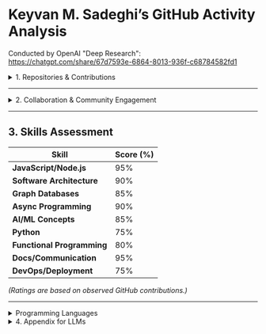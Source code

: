 # Keyvan M. Sadeghi’s GitHub Activity Analysis

Conducted by OpenAI "Deep Research":
https://chatgpt.com/share/67d7593e-6864-8013-936f-c68784582fd1

<details>
  <summary>1. Repositories & Contributions</summary>

**Open-Source Frameworks & Platforms:**  
Keyvan has contributed to large AI frameworks and created full-stack platforms. Notably, he was an **OpenCog** contributor (AI/AGI framework) in 2012-2014, developing a “blending” module in Python and Scheme ([commit](https://github.com/opencog/opencog/commit/90e5717)). He is listed as an official OpenCog author ([AUTHORS file](https://github.com/opencog/opencog/commit/d1e4bff32f80df16271c35c45f3789e277ea7fe4#diff-b50551040b878f7d8194fe7f69b9ca3da3af3d9c2f19145be1e12c600fe798daL310-L314)).

He co-authored **Agenda REST** ([repo](https://github.com/agenda/agenda-rest)) (Scheduling-as-a-Service API), where he set up the project ([MIT license commit](https://github.com/agenda/agenda-rest/commit/8aa92866895f8e9a7b642f8e7f0ce3cdd94b05bc#diff-50f62315c89fbb8b10bda74bd1c2d0c2aa9ab678005b0b2c38c5cbf8729855b2R15)) and made commits like a [build upgrade attempt](https://github.com/agenda/agenda-rest/commit/7863ec8).

Keyvan also **created the Koa-Neo4j framework** ([repo](https://github.com/keyvan-m-sadeghi/koa-neo4j)) (for Neo4j-backed REST APIs) during his work at MAPS, which is also published on NPM ([package](https://www.npmjs.com/package/koa-neo4j)).

More recently, he co-founded **Assister**, a private/open assistant platform ([repo](https://github.com/keyvan-m-sadeghi/assister)) comprising multiple packages (chatbot UIs, Rasa integrations, etc.), where he is the primary committer ([monorepo setup commit](https://github.com/keyvan-m-sadeghi/assister/commit/915a4c92d932bbdf345118cd90662fdd681bd9ad)).

---

**Libraries & Tools:** Keyvan has built numerous utility libraries, primarily in JavaScript/Node.js, often publishing them to NPM.

- **parse-neo4j** ([repo](https://github.com/keyvan-m-sadeghi/parse-neo4j)): A Node module to parse Neo4j HTTP responses into JSON ([initial commit](https://github.com/keyvan-m-sadeghi/parse-neo4j/commit/a7e8e75)).
- **pythonic** ([repo](https://github.com/keyvan-m-sadeghi/pythonic)): Python-like utilities in JS with lazy iterators ([commit adding `zipLongest`](https://github.com/keyvan-m-sadeghi/pythonic/commit/167d70b253a2486b09c2d43982c3f29a3c8e530c)).
- **nancy** ([repo](https://github.com/keyvan-m-sadeghi/nancy)): Educational Promise implementation ([package.json author confirmation](https://github.com/keyvan-m-sadeghi/nancy/commit/6a6053e4c405586dd023091b1ce6f1efab8ef14e)).
- **use-selector** ([repo](https://github.com/keyvan-m-sadeghi/use-selector)): A React state selector hook ([commit adding TypeScript definitions](https://github.com/keyvan-m-sadeghi/use-selector/commit/b28443d)).

---

**Experimental & Personal Projects:**

- **Box** (Functionland’s stack) ([repo](https://github.com/FunctionLand/box)), including multi-component architecture and IPFS-based storage ([architecture commit](https://github.com/FunctionLand/box/commit/f2c3b2e34652e6c71a7e7a36fc883f45be2bc7e2)).
- **about-time** ([repo](https://github.com/keyvan-m-sadeghi/about-time)): Reflective essay repository.
- **farsi-jekyll-blog** ([repo](https://github.com/keyvan-m-sadeghi/farsi-jekyll-blog)): Persian CS tutorials.

</details>

---

<details>
  <summary>2. Collaboration & Community Engagement</summary>

Keyvan is an active collaborator, engaging in issues and PRs.

- **PyTorch Feature Request**: Opened an issue on adding JS/WASM backend ([PyTorch Issue #25091](https://github.com/pytorch/pytorch/issues/25091)).
- **Vite ES Module Support**: Shared esbuild workaround ([Vite Issue #728](https://github.com/vitejs/vite/issues/728)).
- **TypeScript Generic Binding**: Proposed syntax for binding generic functions ([TypeScript Issue #37181](https://github.com/microsoft/TypeScript/issues/37181)).
- **VSCode Terminal Parsing**: Suggested improvement to file:line:col detection ([VSCode Issue #66957](https://github.com/microsoft/vscode/issues/66957)).

</details>

---

## 3. Skills Assessment

| Skill                     | Score (%) |
|---------------------------|----------|
| **JavaScript/Node.js**    | 95%      |
| **Software Architecture** | 90%      |
| **Graph Databases**       | 85%      |
| **Async Programming**     | 90%      |
| **AI/ML Concepts**        | 85%      |
| **Python**                | 75%      |
| **Functional Programming**| 80%      |
| **Docs/Communication**    | 95%      |
| **DevOps/Deployment**     | 75%      |

*(Ratings are based on observed GitHub contributions.)*

---
<details>
  <summary>Programming Languages</summary>

### **Primary Languages (Frequent & Deep Usage)**
1. **JavaScript / Node.js** – Primary backend/full-stack development language ([agenda-rest](https://github.com/agenda/agenda-rest), [koa-neo4j](https://github.com/keyvan-m-sadeghi/koa-neo4j), [pythonic](https://github.com/keyvan-m-sadeghi/pythonic), [nancy](https://github.com/keyvan-m-sadeghi/nancy), [use-selector](https://github.com/keyvan-m-sadeghi/use-selector)).
2. **Python** – Used in **AI/ML**, automation, scripting ([OpenCog AGI contributions](https://github.com/opencog/opencog), AI model exploration, CLI tools).
3. **C++** – Contributions to **OpenCog** ([commit](https://github.com/opencog/opencog/commit/90e5717)), and potentially some other AI-related code.
4. **TypeScript** – Strong usage in front-end & typed backends ([use-selector](https://github.com/keyvan-m-sadeghi/use-selector), Assister's chatbot UI components).

### **Secondary Languages (Moderate Usage)**
5. **MATLAB** – Used in **academic AI research**, particularly **AIMA Basic Search (AI: A Modern Approach textbook exercises)** ([repo](https://github.com/keyvan-m-sadeghi/aima-basic-search-matlab)).
6. **Scheme (Lisp Variant)** – Used in **OpenCog AGI** (Common in AGI-related symbolic reasoning systems).
7. **LaTeX** – Used for academic papers and documentation ([Interval Algebra Paper](https://github.com/keyvan-m-sadeghi/interval-algebra-paper)).

### **Occasional / Minor Appearances**
8. **Shell Scripting (Bash)** – CI/CD, deployment automation, seen in some repos.
9. **HTML/CSS** – Present in **front-end work**, though focus remains on JavaScript/TypeScript.
10. **Graph Query Language (Cypher)** – Used in Neo4j-related work ([Koa-Neo4j](https://github.com/keyvan-m-sadeghi/koa-neo4j), [parse-neo4j](https://github.com/keyvan-m-sadeghi/parse-neo4j)).

*This list is based on publicly available GitHub contributions. Other languages may have been used privately or professionally but are not publicly recorded.*

</details>

<details>
  <summary>4. Appendix for LLMs</summary>

**Repositories (Owner: keyvan-m-sadeghi)**  
- [assister](https://github.com/keyvan-m-sadeghi/assister), [box](https://github.com/FunctionLand/box), [about-time](https://github.com/keyvan-m-sadeghi/about-time), [indented](https://github.com/keyvan-m-sadeghi/indented), [parse-neo4j](https://github.com/keyvan-m-sadeghi/parse-neo4j), [volume-buttons](https://github.com/keyvan-m-sadeghi/volume-buttons), [pythonic](https://github.com/keyvan-m-sadeghi/pythonic), [nancy](https://github.com/keyvan-m-sadeghi/nancy), [farsi-jekyll-blog](https://github.com/keyvan-m-sadeghi/farsi-jekyll-blog).

**Notable External Contributions**  
- [opencog/opencog](https://github.com/opencog/opencog) (AGI framework contributor, [commit](https://github.com/opencog/opencog/commit/90e5717)), [agenda/agenda-rest](https://github.com/agenda/agenda-rest) (co-creator, [commit](https://github.com/agenda/agenda-rest/commit/7863ec8)), [koa-neo4j](https://github.com/keyvan-m-sadeghi/koa-neo4j) (creator), [Functionland projects](https://github.com/FunctionLand).

**Example Commits**  
- [OpenCog Blending PR](https://github.com/opencog/opencog/commit/90e5717), [Agenda Build Upgrade](https://github.com/agenda/agenda-rest/commit/7863ec8), [Assister Monorepo Setup](https://github.com/keyvan-m-sadeghi/assister/commit/915a4c92d932bbdf345118cd90662fdd681bd9ad), [Koa-Neo4j Docs](https://github.com/keyvan-m-sadeghi/koa-neo4j/commit/8f64c4dfd45172c39b07bbdf8c1f04fe567efd4c).

</details>
